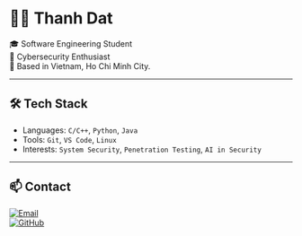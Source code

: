 # 👨‍💻 Thanh Dat 

🎓 Software Engineering Student  
🔐 Cybersecurity Enthusiast  
📍 Based in Vietnam, Ho Chi Minh City.  

---

## 🛠️ Tech Stack
- Languages: `C/C++`, `Python`, `Java`
- Tools: `Git`, `VS Code`, `Linux`
- Interests: `System Security`, `Penetration Testing`, `AI in Security`

---

## 📫 Contact
[![Email](https://img.shields.io/badge/email-nmthanhvdb2%40example.com-darkgreen?style=flat&logo=gmail&logoColor=white)](mailto:nmthanhvdb2@gmail.com)  
[![GitHub](https://img.shields.io/badge/github-HuyHo-blue?style=flat&logo=github)](https://github.com/thanhdatnguyen0101)

